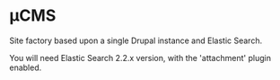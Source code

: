 # µCMS

Site factory based upon a single Drupal instance and Elastic Search.

You will need Elastic Search 2.2.x version, with the 'attachment' plugin enabled.
